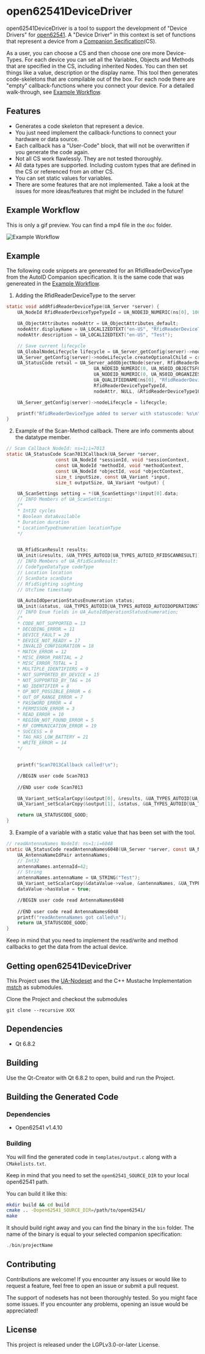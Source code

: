 ﻿<!--
// SPDX-FileCopyrightText: 2025 Marius Dege <marius.dege@basyskom.com>
// SPDX-FileCopyrightText: 2024 Marius Dege <marius.dege@basyskom.com>
// SPDX-FileCopyrightText: 2024 basysKom GmbH
// SPDX-License-Identifier: LGPL-3.0-or-later
-->

# open62541DeviceDriver

open62541DeviceDriver is a tool to support the development of "Device Drivers" for [open62541](https://www.open62541.org/). A "Device Driver" in this context is set of functions that represent a device from a [Companion Secification](https://opcfoundation.org/about/opc-technologies/opc-ua/ua-companion-specifications/)(CS).

As a user, you can choose a CS and then choose one ore more Device-Types. For each device you can set all the Variables, Objects and Methods that are specified in the CS, including inherited Nodes. You can then set things like a value, description or the display name. This tool then generates code-skeletons that are compilable out of the box. For each node there are "empty" callback-functions where you connect your device.
For a detailed walk-through, see [Example Workflow](#example-workflow).

## Features

- Generates a code skeleton that represent a device.
- You just need implement the callback-functions to connect your hardware or data source.
- Each callback has a "User-Code" block, that will not be overwritten if you generate the code again.
- Not all CS work flawlessly. They are not tested thoroughly.
- All data types are supported. Including custom types that are defined in the CS or referenced from an other CS.
- You can set static values for variables.
- There are some features that are not implemented. Take a look at the issues for more ideas/features that might be included in the future!


## Example Workflow

This is only a gif preview. You can find a mp4 file in the `doc` folder.

![Example Workflow](doc/workflow_screencast.gif)

## Example

The following code snippets are genereated for an RfidReaderDeviceType from the AutoID Companion specification.
It is the same code that was genereated in the [Example Workflow](#example-workflow).
1. Adding the RfidReaderDeviceType to the server
```c
static void addRfidReaderDeviceType(UA_Server *server) {
    UA_NodeId RfidReaderDeviceTypeTypeId = UA_NODEID_NUMERIC(ns[0], 1003);

    UA_ObjectAttributes nodeAttr = UA_ObjectAttributes_default;
    nodeAttr.displayName = UA_LOCALIZEDTEXT("en-US", "RfidReaderDeviceType");
    nodeAttr.description = UA_LOCALIZEDTEXT("en-US", "Test");

    // Save current lifecycle
    UA_GlobalNodeLifecycle lifecycle = UA_Server_getConfig(server)->nodeLifecycle;
    UA_Server_getConfig(server)->nodeLifecycle.createOptionalChild = createOptionalChildCallback;
    UA_StatusCode retval = UA_Server_addObjectNode(server, RfidReaderDeviceType1003NodeId,
                                UA_NODEID_NUMERIC(0, UA_NS0ID_OBJECTSFOLDER),
                                UA_NODEID_NUMERIC(0, UA_NS0ID_ORGANIZES),
                                UA_QUALIFIEDNAME(ns[0], "RfidReaderDeviceType"),
                                RfidReaderDeviceTypeTypeId,
                                nodeAttr, NULL, &RfidReaderDeviceType1003NodeId);

    UA_Server_getConfig(server)->nodeLifecycle = lifecycle;

    printf("RfidReaderDeviceType added to server with statuscode: %s\n", UA_StatusCode_name(retval));
}
```

2. Example of the Scan-Method callback. There are info comments about the datatype member.
```c
// Scan Callback NodeId: ns=1;i=7013
static UA_StatusCode Scan7013Callback(UA_Server *server,
                  const UA_NodeId *sessionId, void *sessionContext,
                  const UA_NodeId *methodId, void *methodContext,
                  const UA_NodeId *objectId, void *objectContext,
                  size_t inputSize, const UA_Variant *input,
                  size_t outputSize, UA_Variant *output) {

    UA_ScanSettings setting = *(UA_ScanSettings*)input[0].data;
    // INFO Members of UA_ScanSettings:
    /*
    * Int32 cycles
    * Boolean dataAvailable
    * Duration duration
    * LocationTypeEnumeration locationType
    */


    UA_RfidScanResult results;
    UA_init(&results, &UA_TYPES_AUTOID[UA_TYPES_AUTOID_RFIDSCANRESULT]);
    // INFO Members of UA_RfidScanResult:
    // CodeTypeDataType codeType
    // Location location
    // ScanData scanData
    // RfidSighting sighting
    // UtcTime timestamp

    UA_AutoIdOperationStatusEnumeration status;
    UA_init(&status, &UA_TYPES_AUTOID[UA_TYPES_AUTOID_AUTOIDOPERATIONSTATUSENUMERATION]);
    // INFO Enum fields in UA_AutoIdOperationStatusEnumeration;
    /*
    * CODE_NOT_SUPPORTED = 13
    * DECODING_ERROR = 11
    * DEVICE_FAULT = 20
    * DEVICE_NOT_READY = 17
    * INVALID_CONFIGURATION = 18
    * MATCH_ERROR = 12
    * MISC_ERROR_PARTIAL = 2
    * MISC_ERROR_TOTAL = 1
    * MULTIPLE_IDENTIFIERS = 9
    * NOT_SUPPORTED_BY_DEVICE = 15
    * NOT_SUPPORTED_BY_TAG = 16
    * NO_IDENTIFIER = 8
    * OP_NOT_POSSIBLE_ERROR = 6
    * OUT_OF_RANGE_ERROR = 7
    * PASSWORD_ERROR = 4
    * PERMISSON_ERROR = 3
    * READ_ERROR = 10
    * REGION_NOT_FOUND_ERROR = 5
    * RF_COMMUNICATION_ERROR = 19
    * SUCCESS = 0
    * TAG_HAS_LOW_BATTERY = 21
    * WRITE_ERROR = 14
    */


    printf("Scan7013Callback called!\n");

    //BEGIN user code Scan7013
    
    //END user code Scan7013

    UA_Variant_setScalarCopy(&output[0], &results, &UA_TYPES_AUTOID[UA_TYPES_AUTOID_RFIDSCANRESULT]);
    UA_Variant_setScalarCopy(&output[1], &status, &UA_TYPES_AUTOID[UA_TYPES_AUTOID_AUTOIDOPERATIONSTATUSENUMERATION]);

    return UA_STATUSCODE_GOOD;
}
```

3. Example of a variable with a static value that has been set with the tool.
```c
// readAntennaNames NodeId: ns=1;i=6048
static UA_StatusCode readAntennaNames6048(UA_Server *server, const UA_NodeId *sessionId, void *sessionContext, const UA_NodeId *nodeId, void *nodeContext, UA_Boolean sourceTimeStamp, const UA_NumericRange *range, UA_DataValue *dataValue) {
    UA_AntennaNameIdPair antennaNames;
    // Int32
    antennaNames.antennaId=42;
    // String
    antennaNames.antennaName = UA_STRING("Test");
    UA_Variant_setScalarCopy(&dataValue->value, &antennaNames, &UA_TYPES_AUTOID[UA_TYPES_AUTOID_ANTENNANAMEIDPAIR]);
    dataValue->hasValue = true;

    //BEGIN user code read AntennaNames6048
    
    //END user code read AntennaNames6048
    printf("readAntennaNames got called\n");
    return UA_STATUSCODE_GOOD;
}

```

Keep in mind that you need to implement the read/write and method callbacks to get the data from the actual device. 

## Getting open62541DeviceDriver

This Project uses the [UA-Nodeset](https://github.com/OPCFoundation/UA-Nodeset) and the C++ Mustache Implementation [mstch](https://github.com/no1msd/mstch) as submodules.

Clone the Project and checkout the submodules

```
git clone --recursive XXX
```

## Dependencies

- Qt 6.8.2

## Building

Use the Qt-Creator with Qt 6.8.2 to open, build and run the Project.

## Building the Generated Code

### Dependencies

- Open62541 v1.4.10

### Building
You will find the generated code in `templates/output.c` along with a `CMakelists.txt`.

Keep in mind that you need to set the `open62541_SOURCE_DIR` to your local open62541 path.

You can build it like this:

```bash
mkdir build && cd build
cmake .. -Dopen62541_SOURCE_DIR=/path/to/open62541/
make
```
It should build right away and you can find the binary in the `bin` folder. The name of the binary is equal to your selected companion specification:

```c
./bin/projectName
```

## Contributing

Contributions are welcome! If you encounter any issues or would like to request a feature, feel free to open an issue or submit a pull request.

The support of nodesets has not been thoroughly tested. So you might face some issues. If you encounter any problems, opening an issue would be appreciated!

## License

This project is released under the LGPLv3.0-or-later License.
